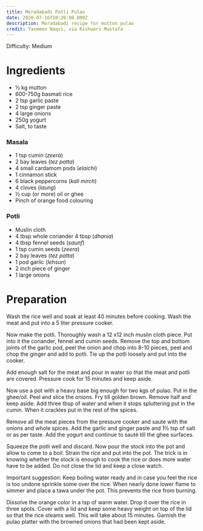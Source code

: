 ```yaml
---
title: Moradabadi Potli Pulao
date: 2020-07-16T10:26:00.000Z
description: Moradabadi recipe for mutton pulao
credit: Yasmeen Naqvi, via Kishwari Mustafa
---
```

Difficulty: Medium  

# Ingredients

* ½ kg mutton
* 600-750g basmati rice
* 2 tsp garlic paste
* 2 tsp ginger paste
* 4 large onions
* 250g yogurt
* Salt, to taste

### Masala

* 1 tsp cumin (*zeera*)
* 2 bay leaves (*tez patta*)
* 4 small cardamom pods (*elaichi*)
* 1 cinnamon stick
* 6 black peppercorns (*kali mirch*)
* 4 cloves (*laung*)
* ½ cup (or more) oil or ghee
* Pinch of orange food colouring

### Potli

* Muslin cloth
* 4 tbsp whole coriander 4 tbsp (*dhania*)
* 4 tbsp fennel seeds (*saunf*)
* 1 tsp cumin seeds (*zeera*)
* 2 bay leaves (*tez patta*)
* 1 pod garlic (*lehsun*)
* 2 inch piece of ginger
* 1 large onions

# Preparation
Wash the rice well and soak at least 40 minutes before cooking. Wash the meat and put into a 5 liter pressure cooker.

Now make the potli. Thoroughly wash a 12 x12 inch muslin cloth piece. Put into it the coriander, fennel and cumin seeds. Remove the top and bottom joints of the garlic pod, peel the onion and chop into 8-10 pieces, peel and chop the ginger and add to potli. Tie up the potli loosely and put into the cooker.

Add enough salt for the meat and pour in water so that the meat and potli are covered. Pressure cook for 15 minutes and keep aside.

Now use a pot with a heavy base big enough for two kgs of pulao. Put in the ghee/oil. Peel and slice the onions. Fry till golden brown. Remove half and keep aside. Add three tbsp of water and when it stops spluttering put in the cumin. When it crackles put in the rest of the spices.

Remove all the meat pieces from the pressure cooker and saute with the onions and whole spices. Add the garlic and ginger paste and 1½ tsp of salt or as per taste. Add the yogurt and continue to sauté till the ghee surfaces.

Squeeze the potli well and discard. Now pour the stock into the pot and allow to come to a boil. Strain the rice and put into the pot. The trick is in knowing whether the stock is enough to cook the rice or does more water have to be added. Do not close the lid and keep a close watch.

Important suggestion: Keep boiling water ready and in case you feel the rice is too undone sprinkle some over the rice. When nearly done lower flame to simmer and place a tawa under the pot. This prevents the rice from burning.

Dissolve the orange color in a tsp of warm water. Drop it over the rice in three spots.
Cover with a lid and keep some heavy weight on top of the lid so that the rice steams well. This will take about 15 minutes. Garnish the pulao platter with the browned onions that had been kept aside.
